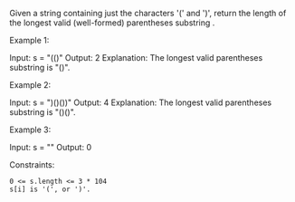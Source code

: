 Given a string containing just the characters '(' and ')', return the length of the longest valid (well-formed) parentheses
substring
.



Example 1:

Input: s = "(()"
Output: 2
Explanation: The longest valid parentheses substring is "()".

Example 2:

Input: s = ")()())"
Output: 4
Explanation: The longest valid parentheses substring is "()()".

Example 3:

Input: s = ""
Output: 0



Constraints:

    0 <= s.length <= 3 * 104
    s[i] is '(', or ')'.

